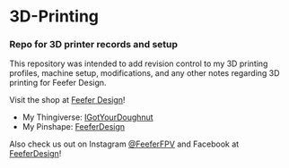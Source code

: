 # 3D-Printing
### Repo for 3D printer records and setup
This repository was intended to add revision control to my 3D printing profiles, machine setup, modifications, and any other notes regarding 3D printing for Feefer Design.

Visit the shop at [Feefer Design](http://feeferdesign.com/)!

- My Thingiverse: [IGotYourDoughnut](https://www.thingiverse.com/IGotYourDoughnut/about)
- My Pinshape: [FeeferDesign](https://pinshape.com/users/297841-feeferdesign#designs-tab-open)

Also check us out on Instagram [@FeeferFPV](http://www.instagram.com/feeferfpv) and Facebook at [FeeferDesign](http://www.facebook.com/feeferdesign)!

